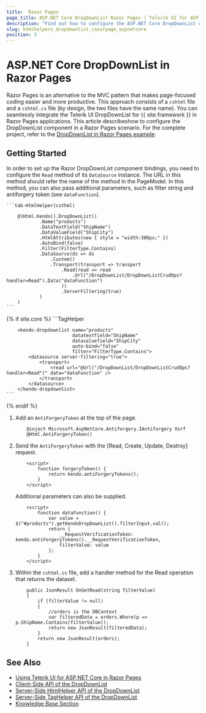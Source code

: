 ```yaml
---
title:  Razor Pages
page_title: ASP.NET Core DropDownList Razor Pages | Telerik UI for ASP.NET Core
description: "Find out how to configure the ASP.NET Core DropDownList component in a Razor Pages scenario."
slug: htmlhelpers_dropdownlist_razorpage_aspnetcore
position: 3
---
```


# ASP.NET Core DropDownList in Razor Pages

Razor Pages is an alternative to the MVC pattern that makes page-focused coding easier and more productive. This approach consists of a `cshtml` file and a `cshtml.cs` file (by design, the two files have the same name). 
You can seamlessly integrate the Telerik UI DropDownList for {{ site.framework }} in Razor Pages applications.
This article describeshow to configure the DropDownList component in a Razor Pages scenario.
For the complete project, refer to the [DropDownList in Razor Pages example](https://github.com/telerik/ui-for-aspnet-core-examples/tree/master/Telerik.Examples.RazorPages/Telerik.Examples.RazorPages/Pages/DropDownList).

## Getting Started
In order to set up the Razor DropDownList component bindings, you need to configure the `Read` method of its `DataSource` instance. The URL in this method should refer the name of the method in the PageModel. In this method, you can also pass additional parameters, such as filter string and antiforgery token (see `dataFunction`).

    ```tab-HtmlHelper(csthml)    
    
        @(Html.Kendo().DropDownList()
                .Name("products")
                .DataTextField("ShipName")
                .DataValueField("ShipCity")
                .HtmlAttributes(new { style = "width:300px;" })
                .AutoBind(false)
                .Filter(FilterType.Contains)      
                .DataSource(ds => ds
                    .Custom()
                    .Transport(transport => transport
                        .Read(read => read
                            .Url("/DropDownList/DropDownListCrudOps?handler=Read").Data("dataFunction")
                        ))
                        .ServerFiltering(true)
                )
        )
    ```
{% if site.core %}
    ```TagHelper
    
        <kendo-dropdownlist name="products"
                            datatextfield="ShipName"
                            datavaluefield="ShipCity"
                            auto-bind="false"
                            filter="FilterType.Contains">
            <datasource server-filtering="true">
                <transport>
                    <read url="@Url("/DropDownList/DropDownListCrudOps?handler=Read")" data="dataFunction" />
                </transport>
            </datasource>
        </kendo-dropdownlist>
    ```
{% endif %}

1. Add an `AntiForgeryToken` at the top of the page.

    ```
        @inject Microsoft.AspNetCore.Antiforgery.IAntiforgery Xsrf
        @Html.AntiForgeryToken()
    ```

1. Send the `AntiForgeryToken` with the [Read, Create, Update, Destroy] request.

    ```
        <script>
            function forgeryToken() {
                return kendo.antiForgeryTokens();
            }
        </script>
    ```

    Additional parameters can also be supplied.

    ```
        <script>
            function dataFunction() {
                var value = $("#products").getKendoDropDownList().filterInput.val();
                return {
                    __RequestVerificationToken: kendo.antiForgeryTokens().__RequestVerificationToken,
                    filterValue: value
                };
            }   
        </script>
    ```

1. Within the `cshtml.cs` file, add a handler method for the Read operation that returns the dataset.

    ```tab-PageModel(cshtml.cs)
        public JsonResult OnGetRead(string filterValue)
        {
            if (filterValue != null)
            {
                //orders is the DBContext
                var filteredData = orders.Where(p => p.ShipName.Contains(filterValue)); 
                return new JsonResult(filteredData);
            }
            return new JsonResult(orders);
        }
    ```

## See Also
* [Using Telerik UI for ASP.NET Core in Razor Pages](https://docs.telerik.com/aspnet-core/getting-started/razor-pages#using-telerik-ui-for-aspnet-core-in-razor-pages)
* [Client-Side API of the DropDownList](https://docs.telerik.com/kendo-ui/api/javascript/ui/dropdownlist)
* [Server-Side HtmlHelper API of the DropDownList](/api/dropdownlist)
* [Server-Side TagHelper API of the DropDownList](/api/taghelpers/dropdownlist)
* [Knowledge Base Section](/knowledge-base)


